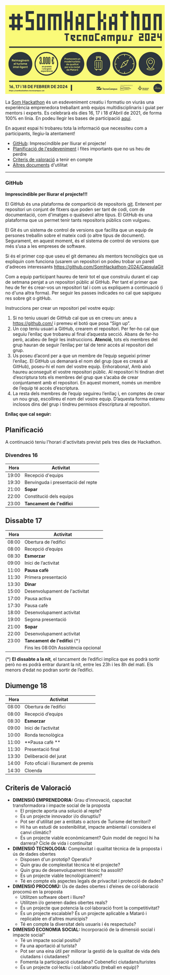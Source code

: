 ![Logo Somhackathon 2024](https://github.com/SomHackathon-2024/ReadMe-Organitzacio/blob/main/logo_som24petit.png)

La [Som Hackathon](https://somhackathon.tecnocampus.cat) és un esdeveniment creatiu i formatiu on viuràs una experiència emprenedora treballant amb equips multidisciplinaris i guiat per mentors i experts. Es celebrarà els dies 16, 17 i 18 d'Abril de 2021, de forma 100% en línia. En podeu llegir les bases de participació [aquí](https://somhackathon.tecnocampus.cat/bases-de-participacio-som-hackathon/).

En aquest espai hi trobareu tota la informació que necessiteu com a participants, llegiu-la atentament!

* [GitHub](#github): Imprescindible per lliurar el projecte!
* [Planificació de l'esdeveniment](#planificació) i fites importants que no us heu de perdre
* [Criteris de valoració](#criteris-de-valoració) a tenir en compte
* [Altres documents](#altres-documents-dutilitat) d'utilitat

***

### GitHub
**Imprescindible per lliurar el projecte!!!**


El GitHub és una plataforma de compartició de repositoris [git](https://git-scm.com/). Entenent per repositori un conjunt de fitxers que poden ser tant de codi, com de documentació, com d'imatges o qualsevol altre tipus. El GitHub és una plataforma que us permet tenir tants repositoris públics com vulgueu. 

El Git és un sistema de control de versions que facilita que un equip de persones treballin sobre el mateix codi (o altre tipus de document). Segurament, en aquest moment, és el sistema de control de versions que més s’usa a les empreses de software.

Si és el primer cop que useu el git demaneu als mentors tecnològics que us expliquin com funciona (usarem un repositori on podeu trobar un parell d'adreces interessants https://github.com/SomHackathon-2024/CapsulaGit

Com a equip participant haureu de tenir tot el que construïu durant el cap de setmana penjat a un repositori públic al GitHub. Per tant el primer que heu de fer és crear-vos un repositori tal i com us expliquem a continuació (i no d'una altra forma). Per seguir les passes indicades no cal que sapigueu res sobre git o gitHub.

Instruccions per crear un repositori pel vostre equip:
1. Si no teniu usuari de GitHub cal que us en creeu un: aneu a https://github.com/ i premeu el botó que posa “Sign up”. 
1. Un cop teniu usuari a GitHub, crearem el repositori. Per fer-ho cal que seguiu l’enllaç que trobareu al final d’aquesta secció. Abans de fer-ho però, acabeu de llegir les instruccions. **Atenció**, tots els membres del grup hauran de seguir l’enllaç per tal de tenir accés al repositori del grup. 
1. Us poseu d’acord per a que un membre de l’equip segueixi primer l’enllaç. El GitHub us demanarà el nom del grup (que es crearà al GitHub), poseu-hi el nom del vostre equip. Enhorabona!, Amb això haureu aconseguit el vostre repositori públic. Al repositori hi tindran dret d’escriptura tots els membres del grup que s’acaba de crear conjuntament amb el repositori. En aquest moment, només un membre de l’equip té accés d’escriptura.
1. La resta dels membres de l’equip seguireu l’enllaç i, en comptes de crear un nou grup, escollireu el nom del vostre equip. D’aquesta forma estareu inclosos dins del grup i tindreu permisos d’escriptura al repositori.

**Enllaç que cal seguir:**

## Planificació
A continuació teniu l'horari d'activitats previst pels tres dies de Hackathon. 

### Divendres 16
|Hora |Activitat                                              |
|-----|-------------------------------------------------------|
|19:00|Recepció d'equips            |
|19:30|Benvinguda i presentació del repte |
|21:00|**Sopar** |
|22:00|Constitució dels equips |
|23:00|**Tancament de l'edifici** |

## Dissabte 17

|Hora |Activitat                                              |
|-----|-------------------------------------------------------|
|08:00|Obertura de l’edifici             |
|08:00|Recepció d’equips             |
|08:30|**Esmorzar** |
|09:00|Inici de l’activitat |
|11:00|**Pausa cafè**  |
|11:30|Primera presentació |
|13:30|**Dinar**  |
|15:00|Desenvolupament de l'activitat |
|17:00|Pausa activa |
|17:30|Pausa cafè | 
|18:00|Desenvolupament activitat |
|19:00|Segona presentació |
|21:00|**Sopar**|
|22:00|Desenvolupament activitat |
|23:00|**Tancament de l'edifici** (*)|
|     | Fins les 08:00h Assistència opcional|

(*) **El dissabte a la nit**, el tancament de l’edifici implica que es podrà sortir però no es podrà entrar durant la nit, entre les 23h i les 8h del matí. Els menors d’edat no podran sortir de l’edifici. 

## Diumenge 18

|Hora |Activitat                                              |
|-----|-------------------------------------------------------|
|08:00|Obertura de l’edifici             |
|08:00|Recepció d’equips             |
|08:30|**Esmorzar** |
|09:00|Inici de l’activitat |
|10:00|Ronda tecnològica |
|11:00|**Pausa cafè **|
|11:30|Presentació final |
|13:30|Deliberació del jurat |
|14:00|Foto oficial i lliurament de premis |
|14:30|Cloenda | 

## Criteris de Valoració

* **DIMENSIÓ EMPRENEDORIA:** Grau d’innovació, capacitat transformadora i impacte social de la proposta
   * El projecte aporta una solució al repte?
   * És un projecte innovador i/o disruptiu?
   * Pot ser d'utilitat per a entitats o actors de Turisme del territori?
   * Hi ha un estudi de sostenibilitat, impacte ambiental i considera el canvi climàtic? 
   * És un projecte viable econòmicament? Quin model de negoci hi ha darrera? Cicle de vida i continuïtat
* **DIMENSIÓ TECNOLOGIA:** Complexitat i qualitat tècnica de la proposta i ús de dades obertes
   * Disposen d'un prototip? Operatiu?
   * Quin grau de complexitat tècnica té el projecte? 
   * Quin grau de desenvolupament tècnic ha assolit?
   * És un projecte viable tecnològicament?
   * Té en compte els aspectes legals de privacitat i protecció de dades?
* **DIMENSIÓ PROCOMÚ:** Ús de dades obertes i d’eines de col·laboració procomú en la proposta
   * Utilitzen software obert i lliure?
   * Utilitzen i/o generen dades obertes reals?
   * És un projecte que potencia la col·laboració front la competitivitat?
   * És un projecte escalable? És un projecte aplicable a Mataró i replicable en d'altres municipis? 
   * Té en compte la diversitat dels usuaris i és respectuós?
* **DIMENSIÓ ECONOMIA SOCIAL:** Incorporació de la dimensió social i impacte social"
   * Té un impacte social positiu?
   * Fa una aportació al turista?
   * Pot ser una eina útil per millorar la gestió de la qualitat de vida dels ciutadans i ciutadanes?
   * Fomenta la participació ciutadana? Cobenefici ciutadans/turistes
   * És un projecte col·lectiu i col.laboratiu (treball en equip)?



